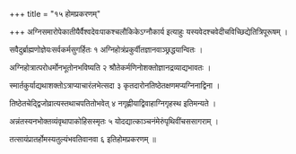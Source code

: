 +++
title = "१५ होमप्रकरणम्"

+++
अग्निसमारोपेकातीयैर्वैश्वदेवःपाकश्चलौकिकेऽग्नौकार्य इत्याहुः यस्यवेदश्चवेदीचविच्छिद्येतित्रिपूरूषम् ।

सवैदुर्ब्राह्मणोज्ञेयःसर्वकर्मसुगर्हितः १ अग्निहोत्रंप्रकुर्वीतज्ञानवाञ्छ्रद्धयान्वितः ।

अग्निहोत्रात्परोधर्मोनभूतोनभविष्यति २ श्रौतेकर्मणिनोशक्तोज्ञानद्रव्याद्यभावतः ।

स्मार्तकुर्याद्यथाशक्तोऽत्राप्याचारंलभेत्सदा ३ कृतदारोनतिष्ठेतक्षणमप्यग्निनाद्विना ।

तिष्ठेतचेद्द्विजोव्रात्यस्तथाचपतितोभवेत् ४ नगृह्णीयाद्विवाहाग्निगृहस्थ इतिमन्यते ।

अन्नंतस्यनभोक्तव्यंवृथापाकोहिसस्मृतः ५ योदद्यात्काञ्चनंमेरुंपृथिवींचससागराम् ।

तत्सायंप्रातर्होमस्यतुल्यंभवतिवानवा ६ इतिहोमप्रकरणम् ॥

